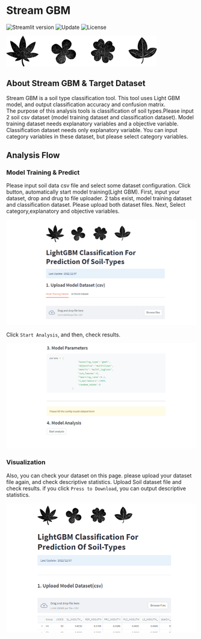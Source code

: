 # Stream GBM
![Streamlit version](https://img.shields.io/badge/Streamlit-v1.14.1-orange)
![Update](https://img.shields.io/badge/Update-2023/5/24-blue)
![License](https://img.shields.io/badge/License-naro-green)

<img src="https://github.com/shosuke-13/Stream-GBM/blob/main/icon/plants_icon.png" width="400px"><br>

##  About Stream GBM & Target Dataset
Stream GBM is a soil type classification tool. 
This tool uses Light GBM model, and output classification accuracy and confusion matrix.<br>
The purpose of this analysis tools is classification of soil types.Please input 2 soil csv dataset (model training dataset and classification dataset). Model training dataset needs explanatory variables and a objective variable. Classification dataset needs only explanatory variable. You can input category variables in these dataset, but please select category variables.<br>

##  Analysis Flow<br>
### __Model Training & Predict__
Please input soil data csv file and select some dataset configuration.
Click button, automatically start model training(Light GBM).
First, input your dataset, drop and drug to file uploader. 2 tabs exist, model training dataset and classification dataset.
Please upload both dataset files. Next, Select category,explanatory and objective variables.

<img src="https://github.com/shosuke-13/Stream-GBM/blob/05e1031d82630108b7c1adbff791cfa46cc11449/demo/demo_input.gif" width="650">

Click `Start Analysis`, and then, check results.

<img src="https://github.com/shosuke-13/Stream-GBM/blob/05e1031d82630108b7c1adbff791cfa46cc11449/demo/demo_model.gif" width="650">

### __Visualization__
Also, you can check your dataset on this page.
please upload your dataset file again, and check descriptive statistics.
Upload Soil dataset file and check results. if you click `Press to Download`, you can output descriptive statistics.<br>

<img src="https://github.com/shosuke-13/Stream-GBM/blob/a34b57e5ad72a0f02343762b3b4713cb82af1016/demo/demo_visualization.gif" width="600">
